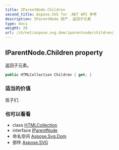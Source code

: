 ```yaml
---
title: IParentNode.Children
second_title: Aspose.SVG for .NET API 参考
description: IParentNode 财产. 返回子元素
type: docs
weight: 20
url: /zh/net/aspose.svg.dom/iparentnode/children/
---
```

## IParentNode.Children property

返回子元素。

```csharp
public HTMLCollection Children { get; }
```

### 适当的价值

孩子们.

### 也可以看看

* class [HTMLCollection](../../../aspose.svg.collections/htmlcollection/)
* interface [IParentNode](../)
* 命名空间 [Aspose.Svg.Dom](../../iparentnode/)
* 部件 [Aspose.SVG](../../../)


